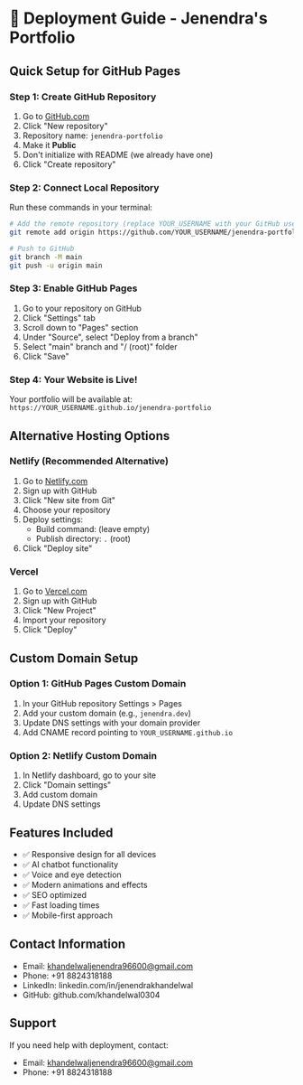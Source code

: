 # 🚀 Deployment Guide - Jenendra's Portfolio

## Quick Setup for GitHub Pages

### Step 1: Create GitHub Repository
1. Go to [GitHub.com](https://github.com)
2. Click "New repository"
3. Repository name: `jenendra-portfolio`
4. Make it **Public**
5. Don't initialize with README (we already have one)
6. Click "Create repository"

### Step 2: Connect Local Repository
Run these commands in your terminal:

```bash
# Add the remote repository (replace YOUR_USERNAME with your GitHub username)
git remote add origin https://github.com/YOUR_USERNAME/jenendra-portfolio.git

# Push to GitHub
git branch -M main
git push -u origin main
```

### Step 3: Enable GitHub Pages
1. Go to your repository on GitHub
2. Click "Settings" tab
3. Scroll down to "Pages" section
4. Under "Source", select "Deploy from a branch"
5. Select "main" branch and "/ (root)" folder
6. Click "Save"

### Step 4: Your Website is Live!
Your portfolio will be available at:
`https://YOUR_USERNAME.github.io/jenendra-portfolio`

## Alternative Hosting Options

### Netlify (Recommended Alternative)
1. Go to [Netlify.com](https://netlify.com)
2. Sign up with GitHub
3. Click "New site from Git"
4. Choose your repository
5. Deploy settings:
   - Build command: (leave empty)
   - Publish directory: `.` (root)
6. Click "Deploy site"

### Vercel
1. Go to [Vercel.com](https://vercel.com)
2. Sign up with GitHub
3. Click "New Project"
4. Import your repository
5. Click "Deploy"

## Custom Domain Setup

### Option 1: GitHub Pages Custom Domain
1. In your GitHub repository Settings > Pages
2. Add your custom domain (e.g., `jenendra.dev`)
3. Update DNS settings with your domain provider
4. Add CNAME record pointing to `YOUR_USERNAME.github.io`

### Option 2: Netlify Custom Domain
1. In Netlify dashboard, go to your site
2. Click "Domain settings"
3. Add custom domain
4. Update DNS settings

## Features Included
- ✅ Responsive design for all devices
- ✅ AI chatbot functionality
- ✅ Voice and eye detection
- ✅ Modern animations and effects
- ✅ SEO optimized
- ✅ Fast loading times
- ✅ Mobile-first approach

## Contact Information
- Email: khandelwaljenendra96600@gmail.com
- Phone: +91 8824318188
- LinkedIn: linkedin.com/in/jenendrakhandelwal
- GitHub: github.com/khandelwal0304

## Support
If you need help with deployment, contact:
- Email: khandelwaljenendra96600@gmail.com
- Phone: +91 8824318188
